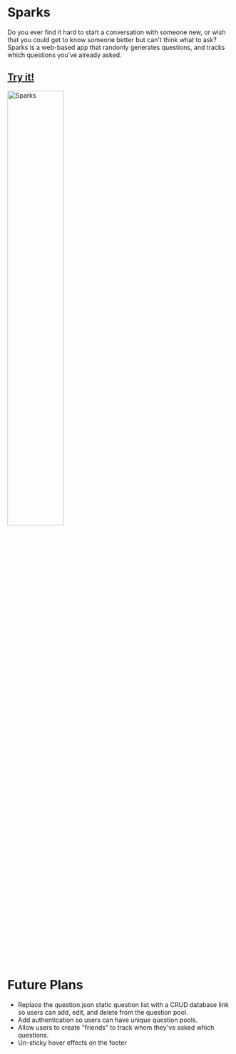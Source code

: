 # Sparks

Do you ever find it hard to start a conversation with someone new, or wish that you could get to know someone better but can't think what to ask? Sparks is a web-based app that randonly generates questions, and tracks which questions you've already asked. 

## [Try it!](https://sparksgen.netlify.app/)

<p align="left" width="100%">
<img src="https://user-images.githubusercontent.com/57073322/221385003-9de9aee4-f756-4aff-866a-3f7a3e62263e.png" width=50% alt="Sparks">
</p>


# Future Plans

* Replace the question.json static question list with a CRUD database link so users can add, edit, and delete from the question pool. 
* Add authentication so users can have unique question pools. 
* Allow users to create "friends" to track whom they've asked which questions. 
* Un-sticky hover effects on the footer
